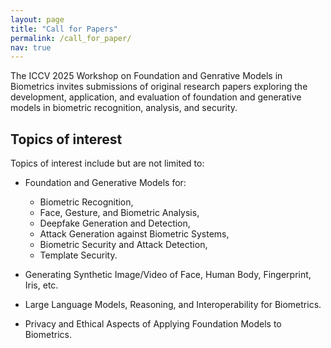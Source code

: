 ```yaml
---
layout: page
title: "Call for Papers"
permalink: /call_for_paper/
nav: true
---
```


The ICCV 2025 Workshop on Foundation and Genrative Models in Biometrics invites submissions of original research papers exploring the development, application, and evaluation of foundation and generative models in biometric recognition, analysis, and security.


## Topics of interest
Topics of interest include but are not limited to:
- Foundation and Generative Models for:    
    - Biometric Recognition,
    - Face, Gesture, and Biometric Analysis, 
    - Deepfake Generation and Detection,
    - Attack Generation against Biometric Systems,
    - Biometric Security and Attack Detection,
    - Template Security.
    
- Generating Synthetic Image/Video of Face, Human Body, Fingerprint, Iris, etc.
- Large Language Models, Reasoning, and Interoperability for Biometrics. 
- Privacy and Ethical Aspects of Applying Foundation Models to Biometrics.
